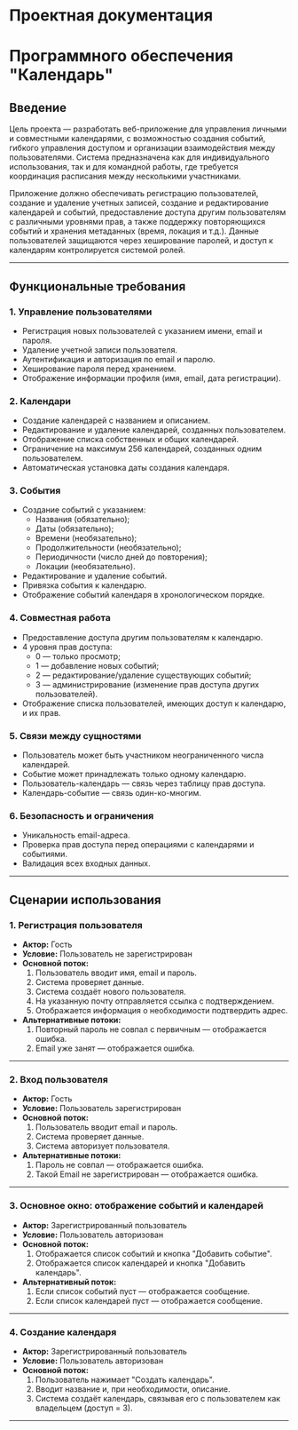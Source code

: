 ﻿# **Проектная документация**
# **Программного обеспечения "Календарь"**

## **Введение**

Цель проекта — разработать веб-приложение для управления личными и совместными календарями, с возможностью создания событий, гибкого управления доступом и организации взаимодействия между пользователями. Система предназначена как для индивидуального использования, так и для командной работы, где требуется координация расписания между несколькими участниками.

Приложение должно обеспечивать регистрацию пользователей, создание и удаление учетных записей, создание и редактирование календарей и событий, предоставление доступа другим пользователям с различными уровнями прав, а также поддержку повторяющихся событий и хранения метаданных (время, локация и т.д.). Данные пользователей защищаются через хеширование паролей, и доступ к календарям контролируется системой ролей.

---

## **Функциональные требования**

### 1. **Управление пользователями**
- Регистрация новых пользователей с указанием имени, email и пароля.
- Удаление учетной записи пользователя.
- Аутентификация и авторизация по email и паролю.
- Хеширование пароля перед хранением.
- Отображение информации профиля (имя, email, дата регистрации).

### 2. **Календари**
- Создание календарей с названием и описанием.
- Редактирование и удаление календарей, созданных пользователем.
- Отображение списка собственных и общих календарей.
- Ограничение на максимум 256 календарей, созданных одним пользователем.
- Автоматическая установка даты создания календаря.

### 3. **События**
- Создание событий с указанием:
  - Названия (обязательно);
  - Даты (обязательно);
  - Времени (необязательно);
  - Продолжительности (необязательно);
  - Периодичности (число дней до повторения);
  - Локации (необязательно).
- Редактирование и удаление событий.
- Привязка события к календарю.
- Отображение событий календаря в хронологическом порядке.

### 4. **Совместная работа**
- Предоставление доступа другим пользователям к календарю.
- 4 уровня прав доступа:
  - 0 — только просмотр;
  - 1 — добавление новых событий;
  - 2 — редактирование/удаление существующих событий;
  - 3 — администрирование (изменение прав доступа других пользователей).
- Отображение списка пользователей, имеющих доступ к календарю, и их прав.

### 5. **Связи между сущностями**
- Пользователь может быть участником неограниченного числа календарей.
- Событие может принадлежать только одному календарю.
- Пользователь-календарь — связь через таблицу прав доступа.
- Календарь-событие — связь один-ко-многим.

### 6. **Безопасность и ограничения**
- Уникальность email-адреса.
- Проверка прав доступа перед операциями с календарями и событиями.
- Валидация всех входных данных.

---

## **Сценарии использования**

### **1. Регистрация пользователя**
- **Актор:** Гость
- **Условие:** Пользователь не зарегистрирован
- **Основной поток:**
  1. Пользователь вводит имя, email и пароль.
  2. Система проверяет данные.
  3. Система создаёт нового пользователя.
  4. На указанную почту отправляется ссылка с подтверждением.
  5. Отображается информация о необходимости подтвердить адрес.
- **Альтернативные потоки:**
  1. Повторный пароль не совпал с первичным — отображается ошибка.
  2. Email уже занят — отображается ошибка.

---

### **2. Вход пользователя**
- **Актор:** Гость
- **Условие:** Пользователь зарегистрирован
- **Основной поток:**
  1. Пользователь вводит email и пароль.
  2. Система проверяет данные.
  3. Система авторизует пользователя.
- **Альтернативные потоки:**
  1. Пароль не совпал — отображается ошибка.
  2. Такой Email не зарегистрирован — отображается ошибка.

---

### **3. Основное окно: отображение событий и календарей**
- **Актор:** Зарегистрированный пользователь
- **Условие:** Пользователь авторизован
- **Основной поток:**
  1. Отображается список событий и кнопка "Добавить событие".
  2. Отображается список календарей и кнопка "Добавить календарь".
- **Альтернативный поток:**
  1. Если список событий пуст — отображается сообщение.
  2. Если список календарей пуст — отображается сообщение.

---

### **4. Создание календаря**
- **Актор:** Зарегистрированный пользователь
- **Условие:** Пользователь авторизован
- **Основной поток:**
  1. Пользователь нажимает "Создать календарь".
  2. Вводит название и, при необходимости, описание.
  3. Система создаёт календарь, связывая его с пользователем как владельцем (доступ = 3).

---

